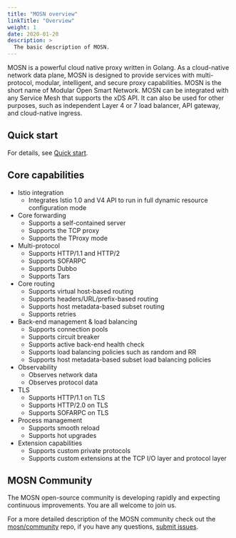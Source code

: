 ```yaml
---
title: "MOSN overview"
linkTitle: "Overview"
weight: 1
date: 2020-01-20
description: >
  The basic description of MOSN.
---
```


MOSN is a powerful cloud native proxy written in Golang. As a cloud-native network data plane, MOSN is designed to provide services with multi-protocol, modular, intelligent, and secure proxy capabilities. MOSN is the short name of Modular Open Smart Network. MOSN can be integrated with any Service Mesh that supports the xDS API. It can also be used for other purposes, such as independent Layer 4 or 7 load balancer, API gateway, and cloud-native ingress.

## Quick start

For details, see [Quick start](../quick-start).

## Core capabilities

- Istio integration
   - Integrates Istio 1.0 and V4 API to run in full dynamic resource configuration mode
- Core forwarding
   - Supports a self-contained server
   - Supports the TCP proxy
   - Supports the TProxy mode
- Multi-protocol
   - Supports HTTP/1.1 and HTTP/2
   - Supports SOFARPC
   - Supports Dubbo
   - Supports Tars
- Core routing
   - Supports virtual host-based routing
   - Supports headers/URL/prefix-based routing
   - Supports host metadata-based subset routing
   - Supports retries
- Back-end management & load balancing
   - Supports connection pools
   - Supports circuit breaker
   - Supports active back-end health check
   - Supports load balancing policies such as random and RR
   - Supports host metadata-based subset load balancing policies
- Observability
   - Observes network data
   - Observes protocol data
- TLS
   - Supports HTTP/1.1 on TLS
   - Supports HTTP/2.0 on TLS
   - Supports SOFARPC on TLS
- Process management
   - Supports smooth reload
   - Supports hot upgrades
- Extension capabilities
   - Supports custom private protocols
   - Supports custom extensions at the TCP I/O layer and protocol layer

## MOSN Community

The MOSN open-source community is developing rapidly and expecting continuous improvements. You are all welcome to join us.

For a more detailed description of the MOSN community check out the [mosn/community](https://github.com/mosn/community) repo, if you have any questions, [submit issues](https://github.com/mosn/mosn/issues).

